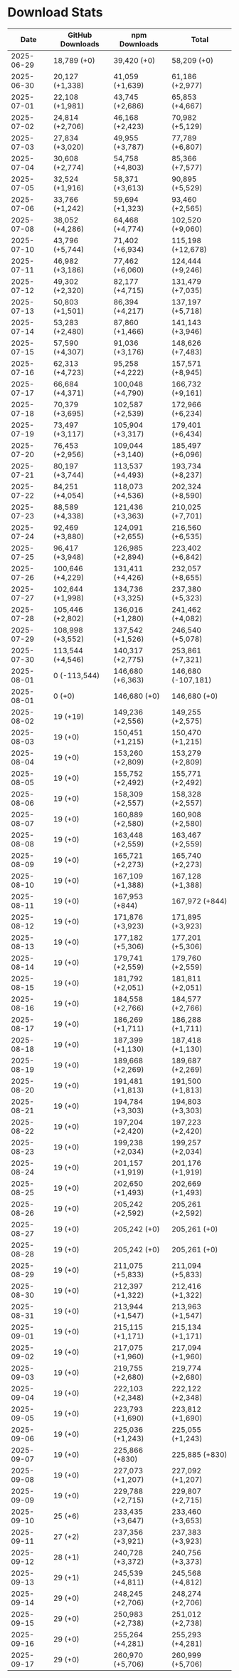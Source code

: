# Download Stats

| Date       | GitHub Downloads | npm Downloads    | Total              |
| ---------- | ---------------- | ---------------- | ------------------ |
| 2025-06-29 | 18,789 (+0)      | 39,420 (+0)      | 58,209 (+0)        |
| 2025-06-30 | 20,127 (+1,338)  | 41,059 (+1,639)  | 61,186 (+2,977)    |
| 2025-07-01 | 22,108 (+1,981)  | 43,745 (+2,686)  | 65,853 (+4,667)    |
| 2025-07-02 | 24,814 (+2,706)  | 46,168 (+2,423)  | 70,982 (+5,129)    |
| 2025-07-03 | 27,834 (+3,020)  | 49,955 (+3,787)  | 77,789 (+6,807)    |
| 2025-07-04 | 30,608 (+2,774)  | 54,758 (+4,803)  | 85,366 (+7,577)    |
| 2025-07-05 | 32,524 (+1,916)  | 58,371 (+3,613)  | 90,895 (+5,529)    |
| 2025-07-06 | 33,766 (+1,242)  | 59,694 (+1,323)  | 93,460 (+2,565)    |
| 2025-07-08 | 38,052 (+4,286)  | 64,468 (+4,774)  | 102,520 (+9,060)   |
| 2025-07-10 | 43,796 (+5,744)  | 71,402 (+6,934)  | 115,198 (+12,678)  |
| 2025-07-11 | 46,982 (+3,186)  | 77,462 (+6,060)  | 124,444 (+9,246)   |
| 2025-07-12 | 49,302 (+2,320)  | 82,177 (+4,715)  | 131,479 (+7,035)   |
| 2025-07-13 | 50,803 (+1,501)  | 86,394 (+4,217)  | 137,197 (+5,718)   |
| 2025-07-14 | 53,283 (+2,480)  | 87,860 (+1,466)  | 141,143 (+3,946)   |
| 2025-07-15 | 57,590 (+4,307)  | 91,036 (+3,176)  | 148,626 (+7,483)   |
| 2025-07-16 | 62,313 (+4,723)  | 95,258 (+4,222)  | 157,571 (+8,945)   |
| 2025-07-17 | 66,684 (+4,371)  | 100,048 (+4,790) | 166,732 (+9,161)   |
| 2025-07-18 | 70,379 (+3,695)  | 102,587 (+2,539) | 172,966 (+6,234)   |
| 2025-07-19 | 73,497 (+3,117)  | 105,904 (+3,317) | 179,401 (+6,434)   |
| 2025-07-20 | 76,453 (+2,956)  | 109,044 (+3,140) | 185,497 (+6,096)   |
| 2025-07-21 | 80,197 (+3,744)  | 113,537 (+4,493) | 193,734 (+8,237)   |
| 2025-07-22 | 84,251 (+4,054)  | 118,073 (+4,536) | 202,324 (+8,590)   |
| 2025-07-23 | 88,589 (+4,338)  | 121,436 (+3,363) | 210,025 (+7,701)   |
| 2025-07-24 | 92,469 (+3,880)  | 124,091 (+2,655) | 216,560 (+6,535)   |
| 2025-07-25 | 96,417 (+3,948)  | 126,985 (+2,894) | 223,402 (+6,842)   |
| 2025-07-26 | 100,646 (+4,229) | 131,411 (+4,426) | 232,057 (+8,655)   |
| 2025-07-27 | 102,644 (+1,998) | 134,736 (+3,325) | 237,380 (+5,323)   |
| 2025-07-28 | 105,446 (+2,802) | 136,016 (+1,280) | 241,462 (+4,082)   |
| 2025-07-29 | 108,998 (+3,552) | 137,542 (+1,526) | 246,540 (+5,078)   |
| 2025-07-30 | 113,544 (+4,546) | 140,317 (+2,775) | 253,861 (+7,321)   |
| 2025-08-01 | 0 (-113,544)     | 146,680 (+6,363) | 146,680 (-107,181) |
| 2025-08-01 | 0 (+0)           | 146,680 (+0)     | 146,680 (+0)       |
| 2025-08-02 | 19 (+19)         | 149,236 (+2,556) | 149,255 (+2,575)   |
| 2025-08-03 | 19 (+0)          | 150,451 (+1,215) | 150,470 (+1,215)   |
| 2025-08-04 | 19 (+0)          | 153,260 (+2,809) | 153,279 (+2,809)   |
| 2025-08-05 | 19 (+0)          | 155,752 (+2,492) | 155,771 (+2,492)   |
| 2025-08-06 | 19 (+0)          | 158,309 (+2,557) | 158,328 (+2,557)   |
| 2025-08-07 | 19 (+0)          | 160,889 (+2,580) | 160,908 (+2,580)   |
| 2025-08-08 | 19 (+0)          | 163,448 (+2,559) | 163,467 (+2,559)   |
| 2025-08-09 | 19 (+0)          | 165,721 (+2,273) | 165,740 (+2,273)   |
| 2025-08-10 | 19 (+0)          | 167,109 (+1,388) | 167,128 (+1,388)   |
| 2025-08-11 | 19 (+0)          | 167,953 (+844)   | 167,972 (+844)     |
| 2025-08-12 | 19 (+0)          | 171,876 (+3,923) | 171,895 (+3,923)   |
| 2025-08-13 | 19 (+0)          | 177,182 (+5,306) | 177,201 (+5,306)   |
| 2025-08-14 | 19 (+0)          | 179,741 (+2,559) | 179,760 (+2,559)   |
| 2025-08-15 | 19 (+0)          | 181,792 (+2,051) | 181,811 (+2,051)   |
| 2025-08-16 | 19 (+0)          | 184,558 (+2,766) | 184,577 (+2,766)   |
| 2025-08-17 | 19 (+0)          | 186,269 (+1,711) | 186,288 (+1,711)   |
| 2025-08-18 | 19 (+0)          | 187,399 (+1,130) | 187,418 (+1,130)   |
| 2025-08-19 | 19 (+0)          | 189,668 (+2,269) | 189,687 (+2,269)   |
| 2025-08-20 | 19 (+0)          | 191,481 (+1,813) | 191,500 (+1,813)   |
| 2025-08-21 | 19 (+0)          | 194,784 (+3,303) | 194,803 (+3,303)   |
| 2025-08-22 | 19 (+0)          | 197,204 (+2,420) | 197,223 (+2,420)   |
| 2025-08-23 | 19 (+0)          | 199,238 (+2,034) | 199,257 (+2,034)   |
| 2025-08-24 | 19 (+0)          | 201,157 (+1,919) | 201,176 (+1,919)   |
| 2025-08-25 | 19 (+0)          | 202,650 (+1,493) | 202,669 (+1,493)   |
| 2025-08-26 | 19 (+0)          | 205,242 (+2,592) | 205,261 (+2,592)   |
| 2025-08-27 | 19 (+0)          | 205,242 (+0)     | 205,261 (+0)       |
| 2025-08-28 | 19 (+0)          | 205,242 (+0)     | 205,261 (+0)       |
| 2025-08-29 | 19 (+0)          | 211,075 (+5,833) | 211,094 (+5,833)   |
| 2025-08-30 | 19 (+0)          | 212,397 (+1,322) | 212,416 (+1,322)   |
| 2025-08-31 | 19 (+0)          | 213,944 (+1,547) | 213,963 (+1,547)   |
| 2025-09-01 | 19 (+0)          | 215,115 (+1,171) | 215,134 (+1,171)   |
| 2025-09-02 | 19 (+0)          | 217,075 (+1,960) | 217,094 (+1,960)   |
| 2025-09-03 | 19 (+0)          | 219,755 (+2,680) | 219,774 (+2,680)   |
| 2025-09-04 | 19 (+0)          | 222,103 (+2,348) | 222,122 (+2,348)   |
| 2025-09-05 | 19 (+0)          | 223,793 (+1,690) | 223,812 (+1,690)   |
| 2025-09-06 | 19 (+0)          | 225,036 (+1,243) | 225,055 (+1,243)   |
| 2025-09-07 | 19 (+0)          | 225,866 (+830)   | 225,885 (+830)     |
| 2025-09-08 | 19 (+0)          | 227,073 (+1,207) | 227,092 (+1,207)   |
| 2025-09-09 | 19 (+0)          | 229,788 (+2,715) | 229,807 (+2,715)   |
| 2025-09-10 | 25 (+6)          | 233,435 (+3,647) | 233,460 (+3,653)   |
| 2025-09-11 | 27 (+2)          | 237,356 (+3,921) | 237,383 (+3,923)   |
| 2025-09-12 | 28 (+1)          | 240,728 (+3,372) | 240,756 (+3,373)   |
| 2025-09-13 | 29 (+1)          | 245,539 (+4,811) | 245,568 (+4,812)   |
| 2025-09-14 | 29 (+0)          | 248,245 (+2,706) | 248,274 (+2,706)   |
| 2025-09-15 | 29 (+0)          | 250,983 (+2,738) | 251,012 (+2,738)   |
| 2025-09-16 | 29 (+0)          | 255,264 (+4,281) | 255,293 (+4,281)   |
| 2025-09-17 | 29 (+0)          | 260,970 (+5,706) | 260,999 (+5,706)   |
